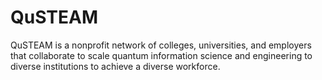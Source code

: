 # QuSTEAM
QuSTEAM is a nonprofit network of colleges, universities, and employers that collaborate to scale quantum information science and engineering to diverse institutions to achieve a diverse workforce. 
